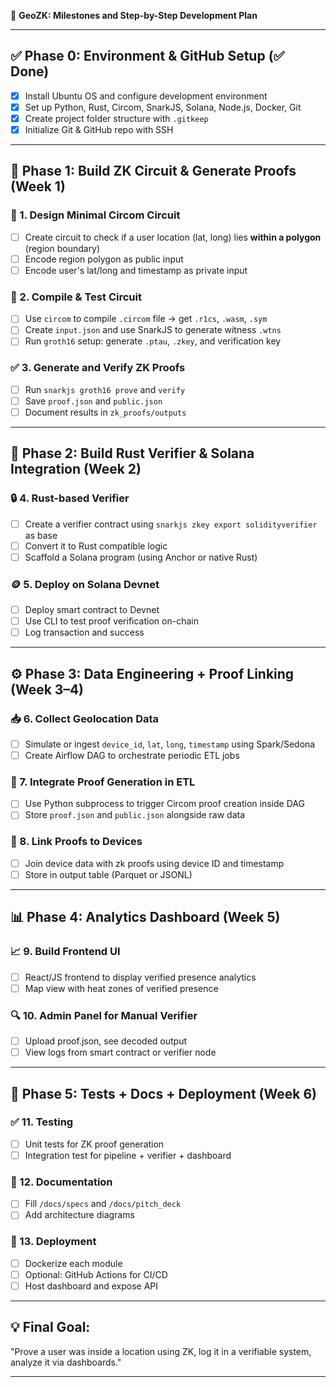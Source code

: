 📌 **GeoZK: Milestones and Step-by-Step Development Plan**

---

## ✅ Phase 0: Environment & GitHub Setup (✅ Done)

* [x] Install Ubuntu OS and configure development environment
* [x] Set up Python, Rust, Circom, SnarkJS, Solana, Node.js, Docker, Git
* [x] Create project folder structure with `.gitkeep`
* [x] Initialize Git & GitHub repo with SSH

---

## 🚀 Phase 1: Build ZK Circuit & Generate Proofs (Week 1)

### 🧩 1. Design Minimal Circom Circuit

* [ ] Create circuit to check if a user location (lat, long) lies **within a polygon** (region boundary)
* [ ] Encode region polygon as public input
* [ ] Encode user's lat/long and timestamp as private input

### 🔧 2. Compile & Test Circuit

* [ ] Use `circom` to compile `.circom` file → get `.r1cs`, `.wasm`, `.sym`
* [ ] Create `input.json` and use SnarkJS to generate witness `.wtns`
* [ ] Run `groth16` setup: generate `.ptau`, `.zkey`, and verification key

### ✅ 3. Generate and Verify ZK Proofs

* [ ] Run `snarkjs groth16 prove` and `verify`
* [ ] Save `proof.json` and `public.json`
* [ ] Document results in `zk_proofs/outputs`

---

## 🧠 Phase 2: Build Rust Verifier & Solana Integration (Week 2)

### 🔒 4. Rust-based Verifier

* [ ] Create a verifier contract using `snarkjs zkey export solidityverifier` as base
* [ ] Convert it to Rust compatible logic
* [ ] Scaffold a Solana program (using Anchor or native Rust)

### 🪙 5. Deploy on Solana Devnet

* [ ] Deploy smart contract to Devnet
* [ ] Use CLI to test proof verification on-chain
* [ ] Log transaction and success

---

## ⚙️ Phase 3: Data Engineering + Proof Linking (Week 3–4)

### 📥 6. Collect Geolocation Data

* [ ] Simulate or ingest `device_id`, `lat`, `long`, `timestamp` using Spark/Sedona
* [ ] Create Airflow DAG to orchestrate periodic ETL jobs

### 🔗 7. Integrate Proof Generation in ETL

* [ ] Use Python subprocess to trigger Circom proof creation inside DAG
* [ ] Store `proof.json` and `public.json` alongside raw data

### 🧾 8. Link Proofs to Devices

* [ ] Join device data with zk proofs using device ID and timestamp
* [ ] Store in output table (Parquet or JSONL)

---

## 📊 Phase 4: Analytics Dashboard (Week 5)

### 📈 9. Build Frontend UI

* [ ] React/JS frontend to display verified presence analytics
* [ ] Map view with heat zones of verified presence

### 🔍 10. Admin Panel for Manual Verifier

* [ ] Upload proof.json, see decoded output
* [ ] View logs from smart contract or verifier node

---

## 🧪 Phase 5: Tests + Docs + Deployment (Week 6)

### ✅ 11. Testing

* [ ] Unit tests for ZK proof generation
* [ ] Integration test for pipeline + verifier + dashboard

### 📄 12. Documentation

* [ ] Fill `/docs/specs` and `/docs/pitch_deck`
* [ ] Add architecture diagrams

### 🚢 13. Deployment

* [ ] Dockerize each module
* [ ] Optional: GitHub Actions for CI/CD
* [ ] Host dashboard and expose API

---

## 💡 Final Goal:

"Prove a user was inside a location using ZK, log it in a verifiable system, analyze it via dashboards."

---
